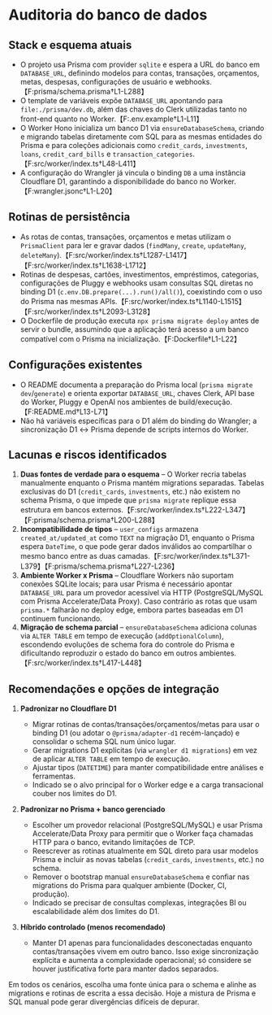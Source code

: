 # Auditoria do banco de dados

## Stack e esquema atuais
- O projeto usa Prisma com provider `sqlite` e espera a URL do banco em `DATABASE_URL`, definindo modelos para contas, transações, orçamentos, metas, despesas, configurações de usuário e webhooks.【F:prisma/schema.prisma†L1-L288】
- O template de variáveis expõe `DATABASE_URL` apontando para `file:./prisma/dev.db`, além das chaves do Clerk utilizadas tanto no front-end quanto no Worker.【F:.env.example†L1-L11】
- O Worker Hono inicializa um banco D1 via `ensureDatabaseSchema`, criando e migrando tabelas diretamente com SQL para as mesmas entidades do Prisma e para coleções adicionais como `credit_cards`, `investments`, `loans`, `credit_card_bills` e `transaction_categories`.【F:src/worker/index.ts†L48-L411】
- A configuração do Wrangler já vincula o binding `DB` a uma instância Cloudflare D1, garantindo a disponibilidade do banco no Worker.【F:wrangler.jsonc†L1-L20】

## Rotinas de persistência
- As rotas de contas, transações, orçamentos e metas utilizam o `PrismaClient` para ler e gravar dados (`findMany`, `create`, `updateMany`, `deleteMany`).【F:src/worker/index.ts†L1287-L1417】【F:src/worker/index.ts†L1638-L1712】
- Rotinas de despesas, cartões, investimentos, empréstimos, categorias, configurações de Pluggy e webhooks usam consultas SQL diretas no binding D1 (`c.env.DB.prepare(...).run()/all()`), coexistindo com o uso do Prisma nas mesmas APIs.【F:src/worker/index.ts†L1140-L1515】【F:src/worker/index.ts†L2093-L3128】
- O Dockerfile de produção executa `npx prisma migrate deploy` antes de servir o bundle, assumindo que a aplicação terá acesso a um banco compatível com o Prisma na inicialização.【F:Dockerfile†L1-L22】

## Configurações existentes
- O README documenta a preparação do Prisma local (`prisma migrate dev`/`generate`) e orienta exportar `DATABASE_URL`, chaves Clerk, API base do Worker, Pluggy e OpenAI nos ambientes de build/execução.【F:README.md†L13-L71】
- Não há variáveis específicas para o D1 além do binding do Wrangler; a sincronização D1 ↔ Prisma depende de scripts internos do Worker.

## Lacunas e riscos identificados
1. **Duas fontes de verdade para o esquema** – O Worker recria tabelas manualmente enquanto o Prisma mantém migrations separadas. Tabelas exclusivas do D1 (`credit_cards`, `investments`, etc.) não existem no schema Prisma, o que impede que `prisma migrate` replique essa estrutura em bancos externos.【F:src/worker/index.ts†L222-L347】【F:prisma/schema.prisma†L200-L288】
2. **Incompatibilidade de tipos** – `user_configs` armazena `created_at/updated_at` como `TEXT` na migração D1, enquanto o Prisma espera `DateTime`, o que pode gerar dados inválidos ao compartilhar o mesmo banco entre as duas camadas.【F:src/worker/index.ts†L371-L379】【F:prisma/schema.prisma†L227-L236】
3. **Ambiente Worker x Prisma** – Cloudflare Workers não suportam conexões SQLite locais; para usar Prisma é necessário apontar `DATABASE_URL` para um provedor acessível via HTTP (PostgreSQL/MySQL com Prisma Accelerate/Data Proxy). Caso contrário as rotas que usam `prisma.*` falharão no deploy edge, embora partes baseadas em D1 continuem funcionando.
4. **Migração de schema parcial** – `ensureDatabaseSchema` adiciona colunas via `ALTER TABLE` em tempo de execução (`addOptionalColumn`), escondendo evoluções de schema fora do controle do Prisma e dificultando reproduzir o estado do banco em outros ambientes.【F:src/worker/index.ts†L417-L448】

## Recomendações e opções de integração
1. **Padronizar no Cloudflare D1**
   - Migrar rotinas de contas/transações/orçamentos/metas para usar o binding D1 (ou adotar o `@prisma/adapter-d1` recém-lançado) e consolidar o schema SQL num único lugar.
   - Gerar migrations D1 explícitas (via `wrangler d1 migrations`) em vez de aplicar `ALTER TABLE` em tempo de execução.
   - Ajustar tipos (`DATETIME`) para manter compatibilidade entre análises e ferramentas.
   - Indicado se o alvo principal for o Worker edge e a carga transacional couber nos limites do D1.

2. **Padronizar no Prisma + banco gerenciado**
   - Escolher um provedor relacional (PostgreSQL/MySQL) e usar Prisma Accelerate/Data Proxy para permitir que o Worker faça chamadas HTTP para o banco, evitando limitações de TCP.
   - Reescrever as rotinas atualmente em SQL direto para usar modelos Prisma e incluir as novas tabelas (`credit_cards`, `investments`, etc.) no schema.
   - Remover o bootstrap manual `ensureDatabaseSchema` e confiar nas migrations do Prisma para qualquer ambiente (Docker, CI, produção).
   - Indicado se precisar de consultas complexas, integrações BI ou escalabilidade além dos limites do D1.

3. **Híbrido controlado (menos recomendado)**
   - Manter D1 apenas para funcionalidades desconectadas enquanto contas/transações vivem em outro banco. Isso exige sincronização explícita e aumenta a complexidade operacional; só considere se houver justificativa forte para manter dados separados.

Em todos os cenários, escolha uma fonte única para o schema e alinhe as migrations e rotinas de escrita a essa decisão. Hoje a mistura de Prisma e SQL manual pode gerar divergências difíceis de depurar.
